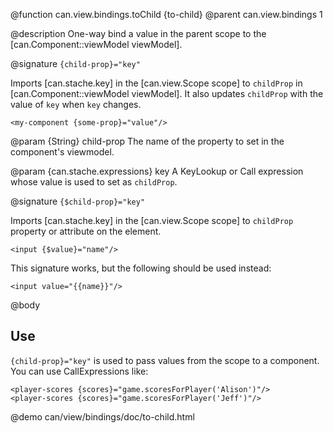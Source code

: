 @function can.view.bindings.toChild {to-child}
@parent can.view.bindings 1

@description One-way bind a value in the parent scope to the [can.Component::viewModel viewModel].

@signature `{child-prop}="key"`

  Imports [can.stache.key] in the [can.view.Scope scope] to `childProp` in [can.Component::viewModel viewModel]. It also updates
  `childProp` with the value of `key` when `key` changes.

  ```
  <my-component {some-prop}="value"/>
  ```

  @param {String} child-prop The name of the property to set in the 
  component's viewmodel.

  @param {can.stache.expressions} key A KeyLookup or Call expression whose value
  is used to set as `childProp`. 

@signature `{$child-prop}="key"`

  Imports [can.stache.key] in the [can.view.Scope scope] to `childProp` property or attribute on the element. 

  ```
  <input {$value}="name"/>
  ```

  This signature works, but the following should be used instead:
  
  ```
  <input value="{{name}}"/>
  ```

@body

## Use

`{child-prop}="key"` is used to pass values from the scope to a component.  You can use CallExpressions like:

```
<player-scores {scores}="game.scoresForPlayer('Alison')"/>
<player-scores {scores}="game.scoresForPlayer('Jeff')"/>
```

@demo can/view/bindings/doc/to-child.html
